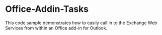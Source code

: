 # Office-Addin-Tasks

This code sample demonstrates how to easily call in to the Exchange Web Services from within an Office add-in for Outlook.